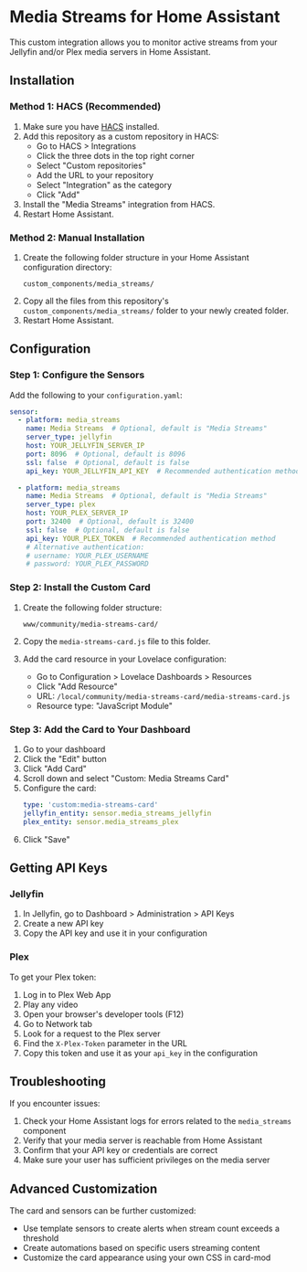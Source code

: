 # Media Streams for Home Assistant

This custom integration allows you to monitor active streams from your Jellyfin and/or Plex media servers in Home Assistant.

## Installation

### Method 1: HACS (Recommended)

1. Make sure you have [HACS](https://hacs.xyz/) installed.
2. Add this repository as a custom repository in HACS:
   - Go to HACS > Integrations
   - Click the three dots in the top right corner
   - Select "Custom repositories"
   - Add the URL to your repository
   - Select "Integration" as the category
   - Click "Add"
3. Install the "Media Streams" integration from HACS.
4. Restart Home Assistant.

### Method 2: Manual Installation

1. Create the following folder structure in your Home Assistant configuration directory:
   ```
   custom_components/media_streams/
   ```
2. Copy all the files from this repository's `custom_components/media_streams/` folder to your newly created folder.
3. Restart Home Assistant.

## Configuration

### Step 1: Configure the Sensors

Add the following to your `configuration.yaml`:

```yaml
sensor:
  - platform: media_streams
    name: Media Streams  # Optional, default is "Media Streams"
    server_type: jellyfin
    host: YOUR_JELLYFIN_SERVER_IP
    port: 8096  # Optional, default is 8096
    ssl: false  # Optional, default is false
    api_key: YOUR_JELLYFIN_API_KEY  # Recommended authentication method

  - platform: media_streams
    name: Media Streams  # Optional, default is "Media Streams"
    server_type: plex
    host: YOUR_PLEX_SERVER_IP
    port: 32400  # Optional, default is 32400
    ssl: false  # Optional, default is false
    api_key: YOUR_PLEX_TOKEN  # Recommended authentication method
    # Alternative authentication:
    # username: YOUR_PLEX_USERNAME
    # password: YOUR_PLEX_PASSWORD
```

### Step 2: Install the Custom Card

1. Create the following folder structure:
   ```
   www/community/media-streams-card/
   ```
2. Copy the `media-streams-card.js` file to this folder.

3. Add the card resource in your Lovelace configuration:
   - Go to Configuration > Lovelace Dashboards > Resources
   - Click "Add Resource"
   - URL: `/local/community/media-streams-card/media-streams-card.js`
   - Resource type: "JavaScript Module"

### Step 3: Add the Card to Your Dashboard

1. Go to your dashboard
2. Click the "Edit" button
3. Click "Add Card"
4. Scroll down and select "Custom: Media Streams Card"
5. Configure the card:
   ```yaml
   type: 'custom:media-streams-card'
   jellyfin_entity: sensor.media_streams_jellyfin
   plex_entity: sensor.media_streams_plex
   ```
6. Click "Save"

## Getting API Keys

### Jellyfin

1. In Jellyfin, go to Dashboard > Administration > API Keys
2. Create a new API key
3. Copy the API key and use it in your configuration

### Plex

To get your Plex token:

1. Log in to Plex Web App
2. Play any video
3. Open your browser's developer tools (F12)
4. Go to Network tab
5. Look for a request to the Plex server
6. Find the `X-Plex-Token` parameter in the URL
7. Copy this token and use it as your `api_key` in the configuration

## Troubleshooting

If you encounter issues:

1. Check your Home Assistant logs for errors related to the `media_streams` component
2. Verify that your media server is reachable from Home Assistant
3. Confirm that your API key or credentials are correct
4. Make sure your user has sufficient privileges on the media server

## Advanced Customization

The card and sensors can be further customized:

- Use template sensors to create alerts when stream count exceeds a threshold
- Create automations based on specific users streaming content
- Customize the card appearance using your own CSS in card-mod
